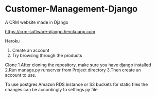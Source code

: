 # Customer-Management-Django
A CRM website made in Django 

https://crm-software-django.herokuapp.com

Heroku
1. Create an account
2. Try browsing through the products

Clone
1.After cloning the repository, make sure you have django installed
2.Run manage.py runserver from Project directory
3.Then create an account to use.

To use postgres Amazon RDS instance or S3 buckets for static files the changes can be accordingly to settings.py file.

